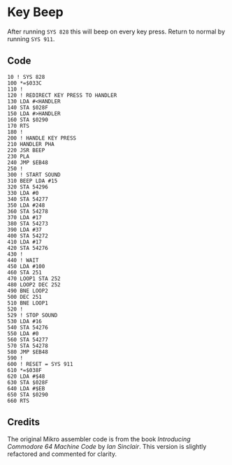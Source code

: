 # Key Beep

After running `SYS 828` this will beep on every key press. Return to normal by running `SYS 911`.

## Code

    10 ! SYS 828
    100 *=$033C
    110 !
    120 ! REDIRECT KEY PRESS TO HANDLER
    130 LDA #<HANDLER
    140 STA $028F
    150 LDA #>HANDLER
    160 STA $0290
    170 RTS
    180 !
    200 ! HANDLE KEY PRESS
    210 HANDLER PHA
    220 JSR BEEP
    230 PLA
    240 JMP $EB48
    250 !
    300 ! START SOUND
    310 BEEP LDA #15
    320 STA 54296
    330 LDA #0
    340 STA 54277
    350 LDA #248
    360 STA 54278
    370 LDA #17
    380 STA 54273
    390 LDA #37
    400 STA 54272
    410 LDA #17
    420 STA 54276
    430 !
    440 ! WAIT
    450 LDA #100
    460 STA 251
    470 LOOP1 STA 252
    480 LOOP2 DEC 252
    490 BNE LOOP2
    500 DEC 251
    510 BNE LOOP1
    520 !
    529 ! STOP SOUND
    530 LDA #16
    540 STA 54276
    550 LDA #0
    560 STA 54277
    570 STA 54278
    580 JMP $EB48
    590 !
    600 ! RESET = SYS 911
    610 *=$038F
    620 LDA #$48
    630 STA $028F
    640 LDA #$EB
    650 STA $0290
    660 RTS


## Credits

The original Mikro assembler code is from the book *Introducing Commodore 64 Machine Code* by *Ian Sinclair*. This version is slightly refactored and commented for clarity.
